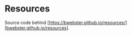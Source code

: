 # Resources

Source code behind [https://bwebster.github.io/resources/][bwebster.github.io/resources].

